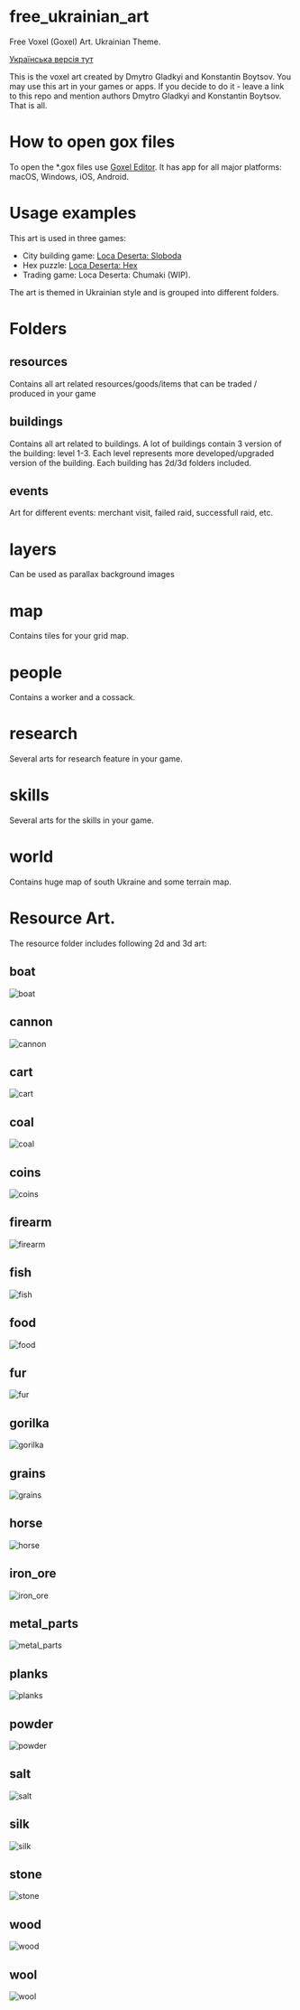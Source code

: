 # free_ukrainian_art
Free Voxel (Goxel) Art. Ukrainian Theme. 

[Українська версія тут](README_UK.md)

This is the voxel art created by Dmytro Gladkyi and Konstantin Boytsov.
You may use this art in your games or apps. If you decide to do it - leave a link to this repo and mention authors Dmytro Gladkyi and Konstantin Boytsov. That is all.

# How to open gox files
To open the *.gox files use [Goxel Editor](https://goxel.xyz). It has app for all major platforms: macOS, Windows, iOS, Android.

# Usage examples
This art is used in three games: 
- City building game: [Loca Deserta: Sloboda](http://locadeserta.com/citybuilding/index_en.html)
- Hex puzzle: [Loca Deserta: Hex](http://locadeserta.com/locadesertahex/index_en.html)
- Trading game: Loca Deserta: Chumaki (WIP).

The art is themed in Ukrainian style and is grouped into different folders.

# Folders

## resources

Contains all art related resources/goods/items that can be traded / produced in your game

## buildings

Contains all art related to buildings. A lot of buildings contain 3 version of the building: level 1-3. Each level represents more developed/upgraded version of the building. Each building has 2d/3d folders included.

## events

Art for different events: merchant visit, failed raid, successfull raid, etc.

# layers
Can be used as parallax background images

# map

Contains tiles for your grid map.

# people

Contains a worker and a cossack.

# research

Several arts for research feature in your game.

# skills
Several arts for the skills in your game.

# world

Contains huge map of south Ukraine and some terrain map.

# Resource Art.

The resource folder includes following 2d and 3d art:

## boat
![boat](resources/boat/boat.png)
## cannon
![cannon](resources/cannon/cannon.png)
## cart
![cart](resources/cart/cart.png)
## coal
![coal](resources/coal/coal.png)
## coins
![coins](resources/coins/coins.png)
## firearm
![firearm](resources/firearm/firearm.png)
## fish
![fish](resources/fish/fish.png)
## food
![food](resources/food/food.png)
## fur
![fur](resources/fur/fur.png)
## gorilka
![gorilka](resources/gorilka/gorilka.png)
## grains
![grains](resources/grains/grains.png)
## horse
![horse](resources/horse/horse.png)
## iron_ore
![iron_ore](resources/iron_ore/iron_ore.png)
## metal_parts
![metal_parts](resources/metal_parts/metal_parts.png)
## planks
![planks](resources/planks/planks.png)
## powder
![powder](resources/powder/powder.png)
## salt
![salt](resources/salt/salt.png)
## silk
![silk](resources/silk/silk.png)
## stone
![stone](resources/stone/stone.png)
## wood
![wood](resources/wood/wood.png)
## wool
![wool](resources/wool/wool.png)



